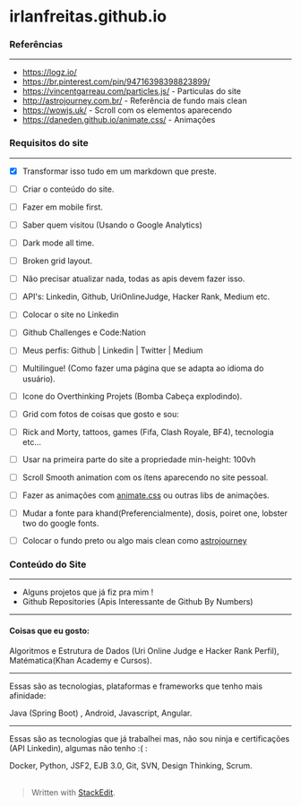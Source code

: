 

# irlanfreitas.github.io

### Referências
___

* https://logz.io/
* https://br.pinterest.com/pin/94716398398823899/
* https://vincentgarreau.com/particles.js/ - Particulas do site
* http://astrojourney.com.br/ - Referência de fundo mais clean
* https://wowjs.uk/ - Scroll com os elementos aparecendo
* https://daneden.github.io/animate.css/ - Animações


### Requisitos do site 
___

- [x] Transformar isso tudo em um markdown que preste.
- [ ] Criar o conteúdo do site.
- [ ] Fazer em mobile first.
- [ ] Saber quem visitou (Usando o Google Analytics)
- [ ] Dark mode all time.
- [ ] Broken grid layout.
- [ ] Não precisar atualizar nada, todas as apis devem fazer isso.
- [ ] API's: Linkedin, Github, UriOnlineJudge, Hacker Rank, Medium etc.
- [ ] Colocar o site no Linkedin
- [ ] Github Challenges e Code:Nation
- [ ] Meus perfis: Github | Linkedin | Twitter | Medium
- [ ] Multilingue! (Como fazer uma página que se adapta ao idioma do usuário).
- [ ] Icone do Overthinking Projets (Bomba Cabeça explodindo).
- [ ] Grid com fotos de coisas que gosto e sou:
- [ ] Rick and Morty, tattoos, games (Fifa, Clash Royale, BF4), tecnologia etc...
- [ ] Usar na primeira parte do site a propriedade min-height: 100vh
- [ ] Scroll Smooth animation com os ítens aparecendo no site pessoal.
- [ ] Fazer as animações com [animate.css](https://daneden.github.io/animate.css/) ou outras libs de animações.
- [ ] Mudar a fonte para khand(Preferencialmente), dosis, poiret one, lobster two do google fonts.
- [ ] Colocar o fundo preto ou algo mais clean como [astrojourney](http://astrojourney.com.br/)


### Conteúdo do Site
----------

* Alguns projetos que já fiz pra mim !
* Github Repositories (Apis Interessante de Github By Numbers)

----------

#### Coisas que eu gosto:

Algoritmos e Estrutura de Dados (Uri Online Judge e Hacker Rank Perfil), Matématica(Khan Academy e Cursos).

----------

Essas são as tecnologias, plataformas e frameworks que tenho mais afinidade:

Java (Spring Boot) , Android, Javascript, Angular.

----------

Essas são as tecnologias que já trabalhei mas, não sou ninja e certificações (API Linkedin), algumas não tenho :( :

Docker, Python, JSF2, EJB 3.0, Git, SVN, Design Thinking, Scrum.
<br>
<br>
> Written with [StackEdit](https://stackedit.io/).



